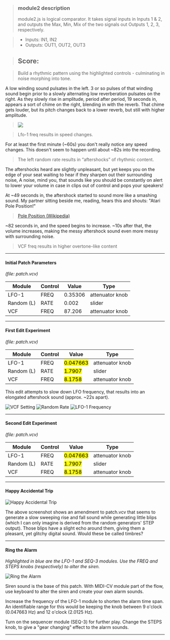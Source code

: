 >### module2 description
>module2.js is logical comparator. It takes signal inputs in Inputs 1 & 2, and outputs the Max, Min, Mix of the two signals out Outputs 1, 2, 3, respectively.

>- Inputs: IN1, IN2
>- Outputs: OUT1, OUT2, OUT3

>## Score:

>Build a rhythmic pattern using the highlighted controls - culminating in noise morphing into tone.

A low winding sound pulsates in the left. 3 or so pulses of that winding sound begin prior to a slowly alternating low reverberation pulsates on the right.  As they slowly rise in amplitude, period after period, 19 seconds in, appears a sort of chime on the right, blending in with the reverb.  That chime gets louder, but its pitch changes back to a lower reverb, but still with higher amplitude.

><img src="https://i.imgur.com/PRBBGu9.png">

>Lfo-1 freq results in speed changes.<br/>

For at least the first minute (~60s) you don't really notice any speed changes.  This doesn't seem to happen until about ~82s into the recording.

>The left random rate results in “aftershocks” of rhythmic content.<br/>

The aftershocks heard are slightly unpleasant, but yet keeps you on the edge of your seat waiting to hear if they sharpen out their surrounding noise,  A noise, mind you, that sounds like you should be constantly on alert to lower your volume in case in clips out of control and pops your speakers!

At ~49 seconds in, the aftershock started to sound more like a smashing sound. My partner sitting beside me, reading, hears this and shouts: "Atari Pole Position!"

>[Pole Position (Wikipedia)](https://en.wikipedia.org/wiki/Pole_Position)

~82 seconds in, and the speed begins to increase.  ~10s after that, the volume increases, making the messy aftershock sound even more messy with surrounding noise.

>VCF freq results in higher overtone-like content


---

#### Initial Patch Parameters
*(file: patch.vcv)*<br />

Module | Control | Value | Type |
------ | ------- | ----- | ---- |
LFO-1  |  FREQ   | 0.35306| attenuator knob |
Random (L) |  RATE   | 0.002 | slider |
VCF    |  FREQ   | 87.206| attenuator knob |

---

#### First Edit Experiment
*(file: patch.vcv)*<br />

Module | Control | Value | Type |
------ | ------- | ----- | ---- |
LFO-1  |  FREQ   | <mark>0.047663</mark> | attenuator knob |
Random (L) |  RATE   | <mark>1.7907</mark> | slider |
VCF    |  FREQ   | <mark>8.1758</mark> | attenuator knob |

This edit attempts to slow down LFO frequency, that results into an elongated aftershock sound (approx. ~22s apart).

![VCF Setting](https://i.imgur.com/GuDCuZh.png)
![Random Rate](https://i.imgur.com/We3OF0H.png)
![LFO-1 Frequency](https://i.imgur.com/bgmG4QV.png)

---

#### Second Edit Experiment
*(file: patch.vcv)*<br />

Module | Control | Value | Type |
------ | ------- | ----- | ---- |
LFO-1  |  FREQ   | <mark>0.047663</mark> | attenuator knob |
Random (L) |  RATE   | <mark>1.7907</mark> | slider |
VCF    |  FREQ   | <mark>8.1758</mark> | attenuator knob |

---

#### Happy Accidental Trip

![Happy Accidental Trip](https://i.imgur.com/huYLC1B.png)

The above screenshot shows an amendment to patch.vcv that seems to generate a slow sweeping rise and fall sound while generating little blips (which I can only imagine is derived from the random generators' STEP output).  Those blips have a slight echo around them, giving them a pleasant, yet glitchy digital sound.  Would these be called timbres?

---

#### Ring the Alarm

_Highlighted in blue are the LFO-1 and SEQ-3 modules.  Use the FREQ and STEPS knobs (respectively) to alter the siren._

![Ring the Alarm](https://i.imgur.com/WAVyhMN.png)

Siren sound is the base of this patch.  With MIDI-CV module part of the flow, use keyboard to alter the siren and create your own alarm sounds.

Increase the frequency of the LFO-1 module to shorten the alarm time span.  An identifiable range for this would be keeping the knob between 9 o'clock (0.047663 Hz) and 12 o'clock (2.0125 Hz).

Turn on the sequencer module (SEQ-3) for further play.  Change the STEPS knob, to give a "gear changing" effect to the alarm sounds.

---

